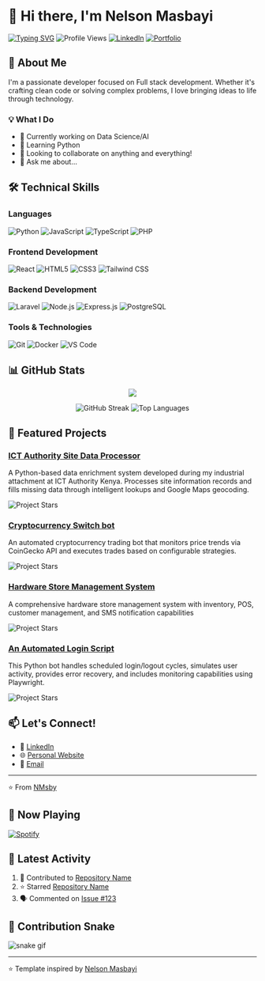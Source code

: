 # 👋 Hi there, I'm Nelson Masbayi

[![Typing SVG](https://readme-typing-svg.demolab.com?font=Fira+Code&pause=1000&width=435&lines=Full+Stack+Developer;Blockchain+Maximalist;Open+Source+Enthusiast;Always+Learning,+Always+Curious)](https://git.io/typing-svg)
![Profile Views](https://komarev.com/ghpvc/?username=NMsby&color=brightgreen)
[![LinkedIn](https://img.shields.io/badge/LinkedIn-Connect-blue.svg?logo=linkedin&logoColor=white)](https://www.linkedin.com/in/nmsby/)
[![Portfolio](https://img.shields.io/badge/Portfolio-Visit-success.svg)](https://nelsonmasbayi.vercel.app/)

## 🚀 About Me
I'm a passionate developer focused on Full stack development. Whether it's crafting clean code or solving complex problems, I love bringing ideas to life through technology.

### 💡 What I Do
- 🔭 Currently working on Data Science/AI
- 🌱 Learning Python
- 👯 Looking to collaborate on anything and everything!
- 💬 Ask me about...

## 🛠️ Technical Skills

### Languages
![Python](https://img.shields.io/badge/Python-3776AB?style=flat&logo=python&logoColor=white)
![JavaScript](https://img.shields.io/badge/JavaScript-F7DF1E?style=flat&logo=javascript&logoColor=black)
![TypeScript](https://img.shields.io/badge/TypeScript-007ACC?style=flat&logo=typescript&logoColor=white)
![PHP](https://img.shields.io/badge/PHP-777BB4?style=flat&logo=php&logoColor=white)

### Frontend Development
![React](https://img.shields.io/badge/React-20232A?style=flat&logo=react&logoColor=61DAFB)
![HTML5](https://img.shields.io/badge/HTML5-E34F26?style=flat&logo=html5&logoColor=white)
![CSS3](https://img.shields.io/badge/CSS3-1572B6?style=flat&logo=css3&logoColor=white)
![Tailwind CSS](https://img.shields.io/badge/Tailwind_CSS-38B2AC?style=flat&logo=tailwind-css&logoColor=white)

### Backend Development
![Laravel](https://img.shields.io/badge/Laravel-2e2e2e?logo=laravel)
![Node.js](https://img.shields.io/badge/Node.js-43853D?style=flat&logo=node.js&logoColor=white)
![Express.js](https://img.shields.io/badge/Express.js-404D59?style=flat)
![PostgreSQL](https://img.shields.io/badge/PostgreSQL-316192?style=flat&logo=postgresql&logoColor=white)

### Tools & Technologies
![Git](https://img.shields.io/badge/Git-F05032?style=flat&logo=git&logoColor=white)
![Docker](https://img.shields.io/badge/Docker-2496ED?style=flat&logo=docker&logoColor=white)
![VS Code](https://img.shields.io/badge/VS_Code-007ACC?style=flat&logo=visual-studio-code&logoColor=white)

## 📊 GitHub Stats

<div align="center">
  <img src="https://github-readme-stats.vercel.app/api?username=NMsby&show_icons=true&theme=radical&&hide_border=true&count_private=true&include_all_commits=true" /> </p>
  <img src="https://streak-stats.demolab.com/?user=NMsby&theme=radical&hide_border=true" alt="GitHub Streak" />
  <img src="https://github-readme-stats.vercel.app/api/top-langs/?username=NMsby&layout=compact&theme=radical&hide_border=true" alt="Top Languages" />
</div>

## 🎯 Featured Projects

### [ICT Authority Site Data Processor](https://github.com/NMsby/icta-site-data-processor.git)
A Python-based data enrichment system developed during my industrial attachment at ICT Authority Kenya. Processes site information records and fills missing data through intelligent lookups and Google Maps geocoding. 

![Project Stars](https://img.shields.io/github/stars/NMsby/icta-site-data-processor?style=social)

### [Cryptocurrency Switch bot](https://github.com/NMsby/crypto_switch_bot.git)
An automated cryptocurrency trading bot that monitors price trends via CoinGecko API and executes trades based on configurable strategies.

![Project Stars](https://img.shields.io/github/stars/NMsby/crypto_switch_bot?style=social)

### [Hardware Store Management System](https://github.com/NMsby/pecma-hardware-system.git)
A comprehensive hardware store management system with inventory, POS, customer management, and SMS notification capabilities 

![Project Stars](https://img.shields.io/github/stars/NMsby/pecma-hardware-system.git?style=social)

### [An Automated Login Script](https://github.com/NMsby/powerlearn-bot.git)
This Python bot handles scheduled login/logout cycles, simulates user activity, provides error recovery, and includes monitoring capabilities using Playwright. 

![Project Stars](https://img.shields.io/github/stars/NMsby/powerlearn-bot.git?style=social)

## 📫 Let's Connect!
- 💼 [LinkedIn](https://www.linkedin.com/in/nmsby/)
- 🌐 [Personal Website](nelsonmasbayi.vercel.app)
- 📧 [Email](mailto:nmsby.dev@gmail.com)

---
⭐️ From [NMsby](https://github.com/NMsby)

## 🎵 Now Playing
[![Spotify](https://YOUR_SPOTIFY_NOWPLAYING_URL)](https://open.spotify.com/user/6h508c0c947nig9mt3emra696)

## 📱 Latest Activity
<!--START_SECTION:activity-->
1. 🔨 Contributed to [Repository Name](repository-link)
2. ⭐ Starred [Repository Name](repository-link)
3. 🗣 Commented on [Issue #123](issue-link)
<!--END_SECTION:activity-->

<!-- This activity section will auto-update with a GitHub Action -->

## 🐍 Contribution Snake
![snake gif](https://github.com/NMsby/NMsby/blob/output/github-contribution-grid-snake.gif)

---

⭐️ Template inspired by [Nelson Masbayi](https://github.com/NMsby)

